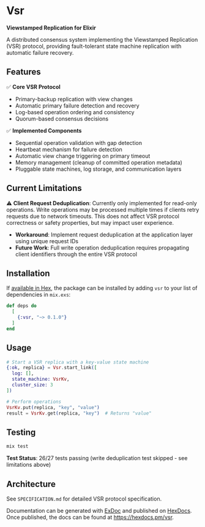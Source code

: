 # Vsr

**Viewstamped Replication for Elixir**

A distributed consensus system implementing the Viewstamped Replication (VSR) protocol, providing fault-tolerant state machine replication with automatic failure recovery.

## Features

✅ **Core VSR Protocol**
- Primary-backup replication with view changes
- Automatic primary failure detection and recovery
- Log-based operation ordering and consistency
- Quorum-based consensus decisions

✅ **Implemented Components**
- Sequential operation validation with gap detection
- Heartbeat mechanism for failure detection
- Automatic view change triggering on primary timeout
- Memory management (cleanup of committed operation metadata)
- Pluggable state machines, log storage, and communication layers

## Current Limitations

⚠️ **Client Request Deduplication**: Currently only implemented for read-only operations. Write operations may be processed multiple times if clients retry requests due to network timeouts. This does not affect VSR protocol correctness or safety properties, but may impact user experience.

- **Workaround**: Implement request deduplication at the application layer using unique request IDs
- **Future Work**: Full write operation deduplication requires propagating client identifiers through the entire VSR protocol

## Installation

If [available in Hex](https://hex.pm/docs/publish), the package can be installed
by adding `vsr` to your list of dependencies in `mix.exs`:

```elixir
def deps do
  [
    {:vsr, "~> 0.1.0"}
  ]
end
```

## Usage

```elixir
# Start a VSR replica with a key-value state machine
{:ok, replica} = Vsr.start_link([
  log: [],
  state_machine: VsrKv,
  cluster_size: 3
])

# Perform operations
VsrKv.put(replica, "key", "value")
result = VsrKv.get(replica, "key")  # Returns "value"
```

## Testing

```bash
mix test
```

**Test Status**: 26/27 tests passing (write deduplication test skipped - see limitations above)

## Architecture

See `SPECIFICATION.md` for detailed VSR protocol specification.

Documentation can be generated with [ExDoc](https://github.com/elixir-lang/ex_doc)
and published on [HexDocs](https://hexdocs.pm). Once published, the docs can
be found at <https://hexdocs.pm/vsr>.

